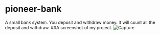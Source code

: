 # pioneer-bank
A small bank system. You deposit and withdraw money. It will count all the deposit and withdraw.
##A screenshot of my project. 
![Capture](https://user-images.githubusercontent.com/17855721/106289945-113ef880-6274-11eb-8903-b18f00e56a0f.PNG)
